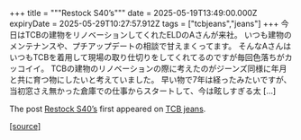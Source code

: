 +++
title = """Restock S40’s"""
date = 2025-05-19T13:49:00.000Z
expiryDate = 2025-05-29T10:27:57.912Z
tags = ["tcbjeans","jeans"]
+++
今日はTCBの建物をリノベーションしてくれたELDのAさんが来社。 いつも建物のメンテナンスや、プチアップデートの相談で甘えまくってます。 そんなAさんはいつもTCBを着用して現場の取り仕切りをしてくれてるのですが毎回色落ちがカッコイイ。 TCBの建物のリノベーションの際に考えたのがジーンズ同様に年月と共に育つ物にしたいと考えていました。 早い物で7年は経ったみたいですが、当初窓さえ無かった倉庫での仕事からスタートして、今は眩しすぎる太 \[…\]

The post [Restock S40’s](http://tcbjeans.com/2025/05/19/52498) first appeared on [TCB jeans](http://tcbjeans.com).

[[source]](http://tcbjeans.com/2025/05/19/52498)
